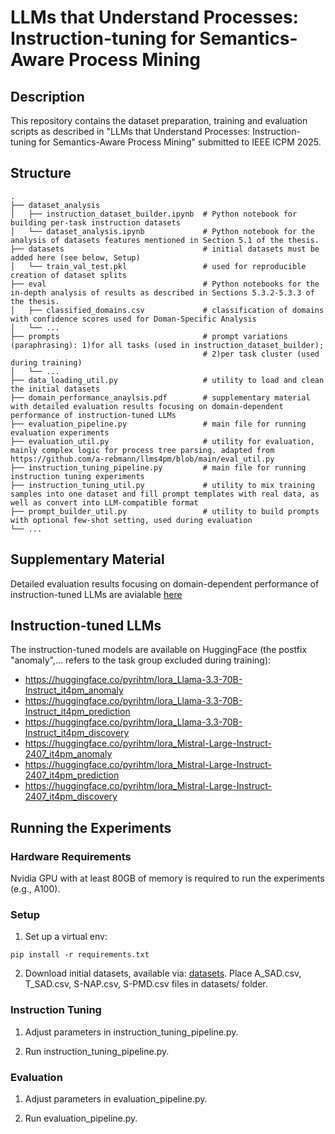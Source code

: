 # LLMs that Understand Processes: Instruction-tuning for Semantics-Aware Process Mining

## Description
This repository contains the dataset preparation, training and evaluation scripts as described in "LLMs that Understand Processes: Instruction-tuning for Semantics-Aware Process Mining" submitted to IEEE ICPM 2025.

## Structure
```
.
├── dataset_analysis
│   ├── instruction_dataset_builder.ipynb  # Python notebook for building per-task instruction datasets                     
│   └── dataset_analysis.ipynb             # Python notebook for the analysis of datasets features mentioned in Section 5.1 of the thesis.
├── datasets                               # initial datasets must be added here (see below, Setup)
│   └── train_val_test.pkl                 # used for reproducible creation of dataset splits
├── eval                                   # Python notebooks for the in-depth analysis of results as described in Sections 5.3.2-5.3.3 of the thesis.
│   ├── classified_domains.csv             # classification of domains with confidence scores used for Doman-Specific Analysis
│   └── ... 
├── prompts                                # prompt variations (paraphrasing): 1)for all tasks (used in instruction_dataset_builder);
                                           # 2)per task cluster (used during training)
│   └── ... 
├── data_loading_util.py                   # utility to load and clean the initial datasets
├── domain_performance_anaylsis.pdf        # supplementary material with detailed evaluation results focusing on domain-dependent performance of instruction-tuned LLMs
├── evaluation_pipeline.py                 # main file for running evaluation experiments
├── evaluation_util.py                     # utility for evaluation, mainly complex logic for process tree parsing. adapted from https://github.com/a-rebmann/llms4pm/blob/main/eval_util.py
├── instruction_tuning_pipeline.py         # main file for running instruction tuning experiments
├── instruction_tuning_util.py             # utility to mix training samples into one dataset and fill prompt templates with real data, as well as convert into LLM-compatible format
├── prompt_builder_util.py                 # utility to build prompts with optional few-shot setting, used during evaluation
└── ...
```

## Supplementary Material

Detailed evaluation results focusing on domain-dependent performance of instruction-tuned LLMs are avialable [here](https://github.com/pirogtm7/it4pm/blob/master/domain_performance_anaylsis.pdf)

## Instruction-tuned LLMs
The instruction-tuned models are available on HuggingFace (the postfix "anomaly",... refers to the task group excluded during training):

* https://huggingface.co/pyrihtm/lora_Llama-3.3-70B-Instruct_it4pm_anomaly
* https://huggingface.co/pyrihtm/lora_Llama-3.3-70B-Instruct_it4pm_prediction
* https://huggingface.co/pyrihtm/lora_Llama-3.3-70B-Instruct_it4pm_discovery
* https://huggingface.co/pyrihtm/lora_Mistral-Large-Instruct-2407_it4pm_anomaly
* https://huggingface.co/pyrihtm/lora_Mistral-Large-Instruct-2407_it4pm_prediction
* https://huggingface.co/pyrihtm/lora_Mistral-Large-Instruct-2407_it4pm_discovery

## Running the Experiments

### Hardware Requirements
Nvidia GPU with at least 80GB of memory is required to run the experiments (e.g., A100).

### Setup 

1. Set up a virtual env:

```shell
pip install -r requirements.txt
```

2. Download initial datasets, available via: [datasets](https://zenodo.org/records/14273161). Place A_SAD.csv, T_SAD.csv, S-NAP.csv, S-PMD.csv files in datasets/ folder.

### Instruction Tuning

1. Adjust parameters in instruction_tuning_pipeline.py.

2. Run instruction_tuning_pipeline.py.

### Evaluation

1. Adjust parameters in evaluation_pipeline.py.

2. Run evaluation_pipeline.py.
